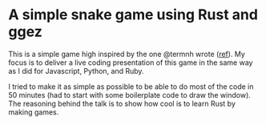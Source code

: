 A simple snake game using Rust and ggez
=======================================

This is a simple game high inspired by the one @termnh wrote
([ref](https://github.com/termhn/ggez_snake)). My focus is to deliver a live
coding presentation of this game in the same way as I did for Javascript,
Python, and Ruby.

I tried to make it as simple as possible to be able to do most of the code in
50 minutes (had to start with some boilerplate code to draw the window). The
reasoning behind the talk is to show how cool is to learn Rust by making games.

